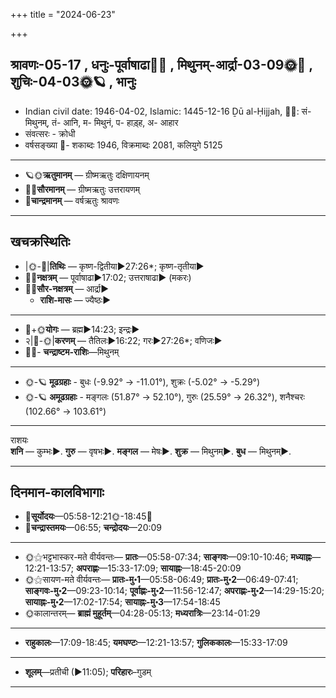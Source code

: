 +++
title = "2024-06-23"

+++
## श्रावणः-05-17  ,  धनुः-पूर्वाषाढा🌛🌌  ,  मिथुनम्-आर्द्रा-03-09🌞🌌  ,  शुचिः-04-03🌞🪐  ,  भानुः
- Indian civil date: 1946-04-02, Islamic: 1445-12-16 Ḏū al-Ḥijjah, 🌌🌞: सं- मिथुनम्, तं- आनि, म- मिथुनं, प- हाड़्ह, अ- आहार
- संवत्सरः - क्रोधी
- वर्षसङ्ख्या 🌛- शकाब्दः 1946, विक्रमाब्दः 2081, कलियुगे 5125
___________________
- 🪐🌞**ऋतुमानम्** — ग्रीष्मऋतुः दक्षिणायनम्
- 🌌🌞**सौरमानम्** — ग्रीष्मऋतुः उत्तरायणम्
- 🌛**चान्द्रमानम्** — वर्षऋतुः श्रावणः
___________________


## खचक्रस्थितिः
- |🌞-🌛|**तिथिः** — कृष्ण-द्वितीया►27:26*; कृष्ण-तृतीया►  
- 🌌🌛**नक्षत्रम्** — पूर्वाषाढा►17:02; उत्तराषाढा► (मकरः)  
- 🌌🌞**सौर-नक्षत्रम्** — आर्द्रा►  
  - **राशि-मासः** — ज्यैष्ठः► 
___________________
- 🌛+🌞**योगः** — ब्रह्म►14:23; इन्द्रः►  
- २|🌛-🌞|**करणम्** — तैतिलः►16:22; गरः►27:26*; वणिजः►  
- 🌌🌛- **चन्द्राष्टम-राशिः**—मिथुनम्  
___________________
- 🌞-🪐 **मूढग्रहाः** - बुधः (-9.92° → -11.01°), शुक्रः (-5.02° → -5.29°)
- 🌞-🪐 **अमूढग्रहाः** - मङ्गलः (51.87° → 52.10°), गुरुः (25.59° → 26.32°), शनैश्चरः (102.66° → 103.61°)
___________________
राशयः  
**शनि** — कुम्भः►. **गुरु** — वृषभः►. **मङ्गल** — मेषः►. **शुक्र** — मिथुनम्►. **बुध** — मिथुनम्►. 
___________________


## दिनमान-कालविभागाः
- 🌅**सूर्योदयः**—05:58-12:21🌞️-18:45🌇  
- 🌛**चन्द्रास्तमयः**—06:55; **चन्द्रोदयः**—20:09  
___________________
- 🌞⚝भट्टभास्कर-मते वीर्यवन्तः— **प्रातः**—05:58-07:34; **साङ्गवः**—09:10-10:46; **मध्याह्नः**—12:21-13:57; **अपराह्णः**—15:33-17:09; **सायाह्नः**—18:45-20:09  
- 🌞⚝सायण-मते वीर्यवन्तः— **प्रातः-मु॰1**—05:58-06:49; **प्रातः-मु॰2**—06:49-07:41; **साङ्गवः-मु॰2**—09:23-10:14; **पूर्वाह्णः-मु॰2**—11:56-12:47; **अपराह्णः-मु॰2**—14:29-15:20; **सायाह्नः-मु॰2**—17:02-17:54; **सायाह्नः-मु॰3**—17:54-18:45  
- 🌞कालान्तरम्— **ब्राह्मं मुहूर्तम्**—04:28-05:13; **मध्यरात्रिः**—23:14-01:29  
___________________
- **राहुकालः**—17:09-18:45; **यमघण्टः**—12:21-13:57; **गुलिककालः**—15:33-17:09  
___________________
- **शूलम्**—प्रतीची (►11:05); **परिहारः**–गुडम्  
___________________
